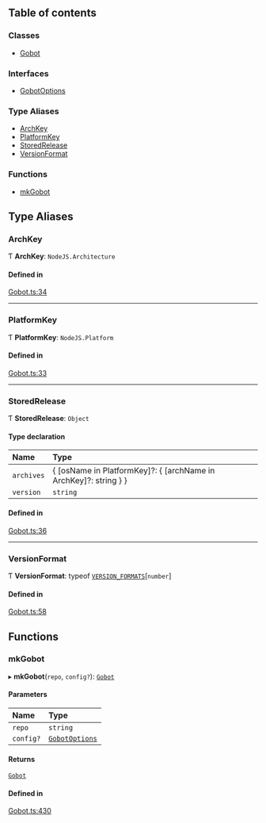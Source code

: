 ## Table of contents

### Classes

- [Gobot](../classes/Gobot.Gobot.md)

### Interfaces

- [GobotOptions](../interfaces/Gobot.GobotOptions.md)

### Type Aliases

- [ArchKey](Gobot.md#archkey)
- [PlatformKey](Gobot.md#platformkey)
- [StoredRelease](Gobot.md#storedrelease)
- [VersionFormat](Gobot.md#versionformat)

### Functions

- [mkGobot](Gobot.md#mkgobot)

## Type Aliases

### ArchKey

Ƭ **ArchKey**: `NodeJS.Architecture`

#### Defined in

[Gobot.ts:34](https://github.com/benallfree/gobot/blob/v1.0.0-alpha.31/src/Gobot.ts#L34)

___

### PlatformKey

Ƭ **PlatformKey**: `NodeJS.Platform`

#### Defined in

[Gobot.ts:33](https://github.com/benallfree/gobot/blob/v1.0.0-alpha.31/src/Gobot.ts#L33)

___

### StoredRelease

Ƭ **StoredRelease**: `Object`

#### Type declaration

| Name | Type |
| :------ | :------ |
| `archives` | \{ [osName in PlatformKey]?: \{ [archName in ArchKey]?: string } } |
| `version` | `string` |

#### Defined in

[Gobot.ts:36](https://github.com/benallfree/gobot/blob/v1.0.0-alpha.31/src/Gobot.ts#L36)

___

### VersionFormat

Ƭ **VersionFormat**: typeof [`VERSION_FORMATS`](../classes/Gobot.Gobot.md#version_formats)[`number`]

#### Defined in

[Gobot.ts:58](https://github.com/benallfree/gobot/blob/v1.0.0-alpha.31/src/Gobot.ts#L58)

## Functions

### mkGobot

▸ **mkGobot**(`repo`, `config?`): [`Gobot`](../classes/Gobot.Gobot.md)

#### Parameters

| Name | Type |
| :------ | :------ |
| `repo` | `string` |
| `config?` | [`GobotOptions`](../interfaces/Gobot.GobotOptions.md) |

#### Returns

[`Gobot`](../classes/Gobot.Gobot.md)

#### Defined in

[Gobot.ts:430](https://github.com/benallfree/gobot/blob/v1.0.0-alpha.31/src/Gobot.ts#L430)
